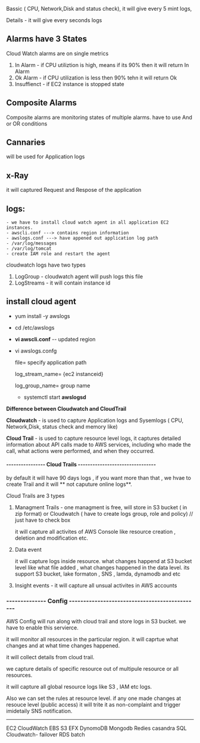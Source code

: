 Bassic ( CPU, Network,Disk and status check), it will give every 5 mint logs,

Details - it will give every seconds logs

## Alarms have 3 States
Cloud Watch alarms are on single metrics
1. In Alarm - if CPU utiliztion is high, means if its 90% then it will return In Alarm
2. Ok Alarm - if CPU utilization is less then 90% tehn it will return Ok
3. Insuffienct - if EC2 instance is stopped state

## Composite Alarms
   Composite alarms are monitoring states of multiple alarms. have to use And or OR conditions
 
## Cannaries 
   will be used for Application logs 
   
## x-Ray
   it will captured Request and Respose of the application
   
## logs:

	- we have to install cloud watch agent in all application EC2 instances.
	- awscli.conf ---> contains region information
	- awslogs.conf ---> have appened out application log path
	- /var/log/messages
	- /var/log/tomcat
	- create IAM role and restart the agent 
cloudwatch logs have two types
1. LogGroup  - cloudwatch agent will push logs this file  
2. LogStreams - it will contain instance id

## install cloud agent

- yum install -y awslogs

- cd /etc/awslogs

- **vi awscli.conf**   -- updated region

- vi awslogs.confg
  
    file= specify application path
  
    log_stream_name= {ec2 instanceid}

     log_group_name=  group name

  - systemctl start **awslogsd**

**Difference  between Cloudwatch and CloudTrail**

**Cloudwatch** - is used to capture Application logs and Sysemlogs ( CPU, Network,Disk, status check and memory like)

**Cloud Trail** -  is used to capture resource level logs, it captures detailed information about API calls made to AWS services, including who made the call, what actions were performed, and when they occurred.


#### 	----------------								Cloud Trails --------------------------------

by default it will have 90 days logs , if you want more than that , we hvae to create  Trail and it will ** not caputure online logs**.

Cloud Trails are 3 types

1. Managment Trails - one managment is free, will store in S3 bucket ( in zip format) or Cloudwatch ( have to create logs group, role and policy) // just have to check box 
      
	it will capture all activites of AWS Console like resource creation , deletion and modification etc.
	
2. Data event 

	it will capture logs  inside resource. what changes happend at S3 bucket level like what file added , what changes happened in the data level. its support S3 bucket, lake formaton , SNS , lamda, dynamodb and etc
	
	
3. Insight events - it will capture all unsual activites in AWS accounts



### 	--------------							Config  ----------------------------------------------


AWS Config will run along with cloud trail and store logs in S3 bucket. we have to enable this servierce.

it will monitor all resources in the particular region. it will caprtue what changes and at what time changes happened.

it will collect details from cloud trail.

we capture details of specific resource out of multipule resource or all resources. 

it will capture all global resource logs like S3 , IAM etc  logs.

Also we can set the rules at resource level. if any one  made changes at resouce level (public access)  it will trite it as non-complaint and trigger imidetaily SNS notification.


----------
EC2
CloudWatch
EBS
S3
EFX
DynomoDB
Mongodb
Redies
casandra
SQL
Cloudwatch- failover
RDS
batch
